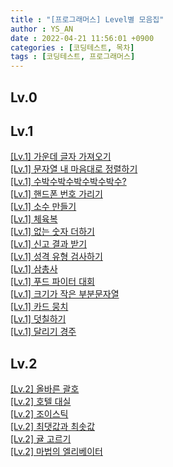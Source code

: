 ```yaml
---
title : "[프로그래머스] Level별 모음집"
author : YS_AN
date : 2022-04-21 11:56:01 +0900
categories : [코딩테스트, 목차]
tags : [코딩테스트, 프로그래머스]
---
```


## Lv.0

## Lv.1

[[Lv.1] 가운데 글자 가져오기](/posts/Programmers_1290) <br>
[[Lv.1] 문자열 내 마음대로 정렬하기](/posts/Programmers_12915) <br>
[[Lv.1] 수박수박수박수박수박수?](/posts/Programmers_12922) <br>
[[Lv.1] 핸드폰 번호 가리기](/posts/Programmers_12948) <br>
[[Lv.1] 소수 만들기](/posts/Programmers_12977) <br>
[[Lv.1] 체육복](/posts/Programmers_42862) <br>
[[Lv.1] 없는 숫자 더하기](/posts/Programmers_86051) <br>
[[Lv.1] 신고 결과 받기](/posts/Programmers_92334) <br>
[[Lv.1] 성격 유형 검사하기](/posts/Programmers_118666) <br>
[[Lv.1] 삼총사](/posts/Programmers_131705) <br>
[[Lv.1] 푸드 파이터 대회](/posts/Programmers_134240) <br>
[[Lv.1] 크기가 작은 부분문자열](/posts/Programmers_147355) <br>
[[Lv.1] 카드 뭉치](/posts/Programmers_159994) <br>
[[Lv.1] 덧칠하기](/posts/Programmers_161989) <br>
[[Lv.1] 달리기 경주](/posts/Programmers_178871) <br>

## Lv.2
[[Lv.2] 올바른 괄호](/posts/Programmers_12909) <br>
[[Lv.2] 호텔 대실](/posts/Programmers_15561) <br>
[[Lv.2] 조이스틱](/posts/Programmers_42860) <br>
[[Lv.2] 최댓값과 최솟값](/posts/Programmers_59038) <br>
[[Lv.2] 귤 고르기](/posts/Programmers_138476) <br>
[[Lv.2] 마법의 엘리베이터](/posts/Programmers_148653) <br>

